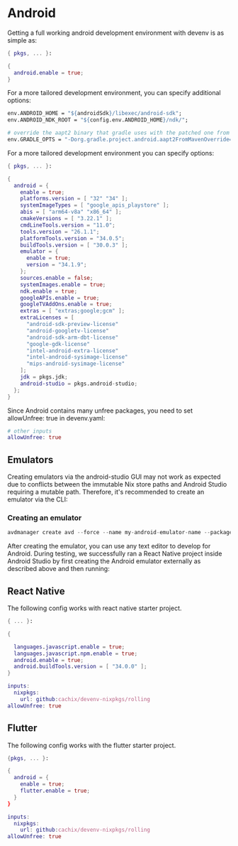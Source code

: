 # Android

Getting a full working android development environment with devenv is as simple as:

```nix title="devenv.nix"
{ pkgs, ... }:

{
  android.enable = true;
}
```

For a more tailored development environment, you can specify additional options:
```nix title="env"
env.ANDROID_HOME = "${androidSdk}/libexec/android-sdk";
env.ANDROID_NDK_ROOT = "${config.env.ANDROID_HOME}/ndk/";

# override the aapt2 binary that gradle uses with the patched one from the sdk
env.GRADLE_OPTS = "-Dorg.gradle.project.android.aapt2FromMavenOverride=${androidSdk}/libexec/android-sdk/build-tools/${lib.head cfg.buildTools.version}/aapt2";
```

For a more tailored development environment you can specify options:

```nix title="devenv.nix"
{ pkgs, ... }:

{
  android = {
    enable = true;
    platforms.version = [ "32" "34" ];
    systemImageTypes = [ "google_apis_playstore" ];
    abis = [ "arm64-v8a" "x86_64" ];
    cmakeVersions = [ "3.22.1" ];
    cmdLineTools.version = "11.0";
    tools.version = "26.1.1";
    platformTools.version = "34.0.5";
    buildTools.version = [ "30.0.3" ];
    emulator = {
      enable = true;
      version = "34.1.9";
    };
    sources.enable = false;
    systemImages.enable = true;
    ndk.enable = true;
    googleAPIs.enable = true;
    googleTVAddOns.enable = true;
    extras = [ "extras;google;gcm" ];
    extraLicenses = [
      "android-sdk-preview-license"
      "android-googletv-license"
      "android-sdk-arm-dbt-license"
      "google-gdk-license"
      "intel-android-extra-license"
      "intel-android-sysimage-license"
      "mips-android-sysimage-license"
    ];
    jdk = pkgs.jdk;
    android-studio = pkgs.android-studio;
  };
}
```

Since Android contains many unfree packages, you need to set allowUnfree: true in devenv.yaml:

```nix title="devenv.yaml"
# other inputs
allowUnfree: true
```

## Emulators
Creating emulators via the android-studio GUI may not work as expected due to conflicts between the immutable Nix store paths and Android Studio requiring a mutable path. Therefore, it's recommended to create an emulator via the CLI:

### Creating an emulator
```nix title="bash"
avdmanager create avd --force --name my-android-emulator-name --package 'system-images;android-32;google_apis_playstore;x86_64'
```

After creating the emulator, you can use any text editor to develop for Android. During testing, we successfully ran a React Native project inside Android Studio by first creating the Android emulator externally as described above and then running:

## React Native
The following config works with react native starter project.
```nix title="devenv.nix"
{ ... }:

{

  languages.javascript.enable = true;
  languages.javascript.npm.enable = true;
  android.enable = true;
  android.buildTools.version = [ "34.0.0" ];
}
```
```nix title="devenv.yaml"
inputs:
  nixpkgs:
    url: github:cachix/devenv-nixpkgs/rolling
allowUnfree: true
```
## Flutter
The following config works with the flutter starter project.

```nix title="devenv.nix"
{pkgs, ... }:

{
  android = {
    enable = true;
    flutter.enable = true;
  }
}
```
```nix title="devenv.yaml"
inputs:
  nixpkgs:
    url: github:cachix/devenv-nixpkgs/rolling
allowUnfree: true
```
